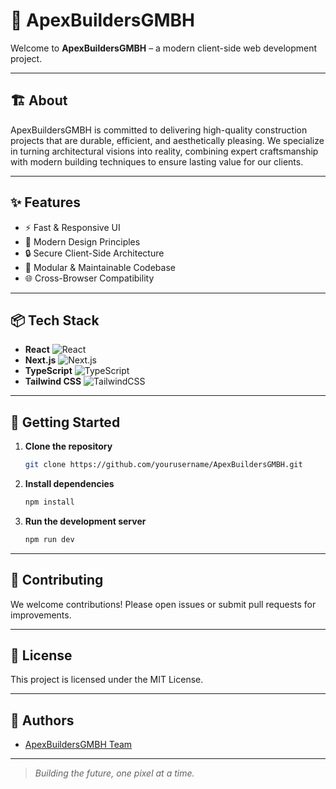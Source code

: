 # 🚀 ApexBuildersGMBH

Welcome to **ApexBuildersGMBH** – a modern client-side web development project.

---

## 🏗️ About

ApexBuildersGMBH is committed to delivering high-quality construction projects that are durable, efficient, and aesthetically pleasing. We specialize in turning architectural visions into reality, combining expert craftsmanship with modern building techniques to ensure lasting value for our clients.

---

## ✨ Features

- ⚡ Fast & Responsive UI
- 🎨 Modern Design Principles
- 🔒 Secure Client-Side Architecture
- 🧩 Modular & Maintainable Codebase
- 🌐 Cross-Browser Compatibility

---

## 📦 Tech Stack

- **React** ![React](https://img.shields.io/badge/-React-61DAFB?logo=react&logoColor=white)
- **Next.js** ![Next.js](https://img.shields.io/badge/-Next.js-000?logo=next.js&logoColor=white)
- **TypeScript** ![TypeScript](https://img.shields.io/badge/-TypeScript-3178C6?logo=typescript&logoColor=white)
- **Tailwind CSS** ![TailwindCSS](https://img.shields.io/badge/-TailwindCSS-38B2AC?logo=tailwind-css&logoColor=white)

---

## 📖 Getting Started

1. **Clone the repository**
   ```bash
   git clone https://github.com/yourusername/ApexBuildersGMBH.git
   ```
2. **Install dependencies**
   ```bash
   npm install
   ```
3. **Run the development server**
   ```bash
   npm run dev
   ```

---

## 🤝 Contributing

We welcome contributions! Please open issues or submit pull requests for improvements.

---

## 📄 License

This project is licensed under the MIT License.

---

## 👤 Authors

- [ApexBuildersGMBH Team](mailto:info@apexbuildersgmbh.com)

---

> _Building the future, one pixel at a time._
